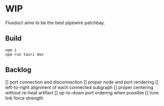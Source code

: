 # WIP

Fluxduct aims to be the best pipewire patchbay.

## Build
```
npm i
npm run tauri dev
```

## Backlog

[] port connection and disconnection
[] proper node and port rendering
[] left-to-right alignment of each connected subgraph
[] proper centering without re-heat artifact
[] up-to-down port ordering when possible
[] tune link force strength